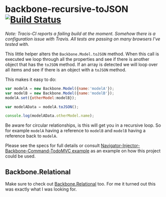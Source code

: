 # backbone-recursive-toJSON [![Build Status](https://travis-ci.org/biggerboat/backbone-recursive-toJSON.png)](https://travis-ci.org/biggerboat/backbone-recursive-toJSON)

*Note: Tracis-CI reports a failing build at the moment. Somehow there is a configuration issue with Travis. All tests are passing on many browsers I've tested with.*

This little helper alters the ```Backbone.Model.toJSON``` method. When this call is executed we loop through all the
properties and see if there is another object that has the ```toJSON``` method. If an array is detected we will loop over
all items and see if there is an object with a ```toJSON``` method.

This makes it easy to do:
```JavaScript
var modelA = new Backbone.Model({name:'modelA'});
var modelB = new Backbone.Model({name:'modelB'});
modelA.set({otherModel:modelB});

var modelAData = modelA.toJSON();

console.log(modelAData.otherModel.name);
```

Be aware for circular relationships, is this will get you in a recursive loop. So for example ```modelA``` having a reference to
```modelB``` and ```modelB``` having a reference back to ```modelA```.

Please see the specs for full details or consult [Navigator-Injector-Backbone-Command-TodoMVC example](https://github.com/BiggerBoat/nibc-todomvc) as an example on how this project could be used.

## Backbone.Relational
Make sure to check out [Backbone.Relational](https://github.com/PaulUithol/Backbone-relational) too. For me it turned out this was exactly what I was looking for.
